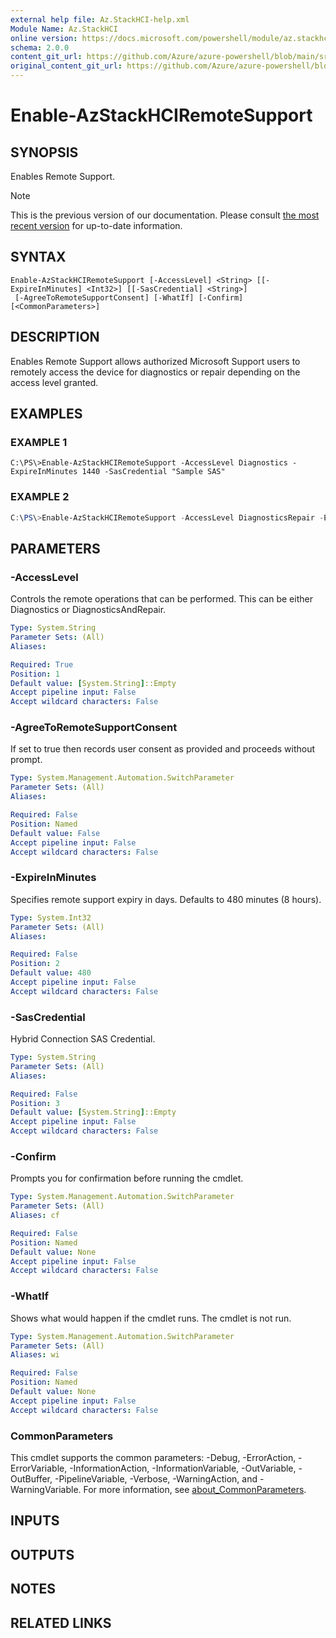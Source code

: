 ```yaml
---
external help file: Az.StackHCI-help.xml
Module Name: Az.StackHCI
online version: https://docs.microsoft.com/powershell/module/az.stackhci/enable-azstackhciremotesupport
schema: 2.0.0
content_git_url: https://github.com/Azure/azure-powershell/blob/main/src/StackHCI/help/Enable-AzStackHCIRemoteSupport.md
original_content_git_url: https://github.com/Azure/azure-powershell/blob/main/src/StackHCI/help/Enable-AzStackHCIRemoteSupport.md
---
```


# Enable-AzStackHCIRemoteSupport

## SYNOPSIS
Enables Remote Support.

> [!NOTE]
>This is the previous version of our documentation. Please consult [the most recent version](/powershell/module/az.stackhci/enable-azstackhciremotesupport) for up-to-date information.

## SYNTAX

```
Enable-AzStackHCIRemoteSupport [-AccessLevel] <String> [[-ExpireInMinutes] <Int32>] [[-SasCredential] <String>]
 [-AgreeToRemoteSupportConsent] [-WhatIf] [-Confirm] [<CommonParameters>]
```

## DESCRIPTION
Enables Remote Support allows authorized Microsoft Support users to remotely access the device for diagnostics or repair depending on the access level granted.

## EXAMPLES

### EXAMPLE 1
```poweshell
C:\PS\>Enable-AzStackHCIRemoteSupport -AccessLevel Diagnostics -ExpireInMinutes 1440 -SasCredential "Sample SAS"
```

### EXAMPLE 2
```powershell
C:\PS\>Enable-AzStackHCIRemoteSupport -AccessLevel DiagnosticsRepair -ExpireInMinutes 1440 -SasCredential "Sample SAS" -AgreeToRemoteSupportConsent
```

## PARAMETERS

### -AccessLevel
Controls the remote operations that can be performed. This can be either Diagnostics or DiagnosticsAndRepair.

```yaml
Type: System.String
Parameter Sets: (All)
Aliases:

Required: True
Position: 1
Default value: [System.String]::Empty
Accept pipeline input: False
Accept wildcard characters: False
```

### -AgreeToRemoteSupportConsent
If set to true then records user consent as provided and proceeds without prompt.

```yaml
Type: System.Management.Automation.SwitchParameter
Parameter Sets: (All)
Aliases:

Required: False
Position: Named
Default value: False
Accept pipeline input: False
Accept wildcard characters: False
```

### -ExpireInMinutes
Specifies remote support expiry in days. Defaults to 480 minutes (8 hours).

```yaml
Type: System.Int32
Parameter Sets: (All)
Aliases:

Required: False
Position: 2
Default value: 480
Accept pipeline input: False
Accept wildcard characters: False
```

### -SasCredential
Hybrid Connection SAS Credential.

```yaml
Type: System.String
Parameter Sets: (All)
Aliases:

Required: False
Position: 3
Default value: [System.String]::Empty
Accept pipeline input: False
Accept wildcard characters: False
```

### -Confirm
Prompts you for confirmation before running the cmdlet.

```yaml
Type: System.Management.Automation.SwitchParameter
Parameter Sets: (All)
Aliases: cf

Required: False
Position: Named
Default value: None
Accept pipeline input: False
Accept wildcard characters: False
```

### -WhatIf
Shows what would happen if the cmdlet runs. The cmdlet is not run.

```yaml
Type: System.Management.Automation.SwitchParameter
Parameter Sets: (All)
Aliases: wi

Required: False
Position: Named
Default value: None
Accept pipeline input: False
Accept wildcard characters: False
```

### CommonParameters
This cmdlet supports the common parameters: -Debug, -ErrorAction, -ErrorVariable, -InformationAction, -InformationVariable, -OutVariable, -OutBuffer, -PipelineVariable, -Verbose, -WarningAction, and -WarningVariable. For more information, see [about_CommonParameters](http://go.microsoft.com/fwlink/?LinkID=113216).

## INPUTS

## OUTPUTS

## NOTES

## RELATED LINKS
